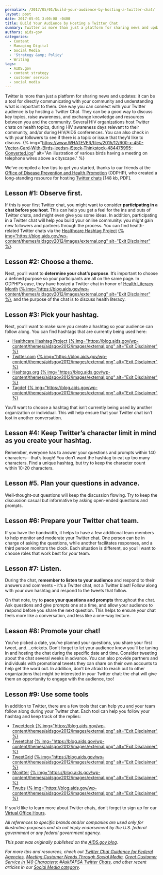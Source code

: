 ```yaml
---
permalink: /2017/05/01/build-your-audience-by-hosting-a-twitter-chat/
layout: post
date: 2017-05-01 3:00:08 -0400
title: Build Your Audience by Hosting a Twitter Chat
summary: Twitter is more than just a platform for sharing news and updates\: it can be a tool for directly communicating with your community and understanding what is important to them. One way you can connect with your Twitter audience is by hosting a Twitter Chat. They can be a good way to discuss key topics,
authors: aids-gov
categories:
  - Content
  - Managing Digital
  - Social Media
  - 'Strategy &amp; Policy'
  - Writing
tags:
  - AIDS.gov
  - content strategy
  - customer service
  - social media
---
```


Twitter is more than just a platform for sharing news and updates: it can be a tool for directly communicating with your community and understanding what is important to them. One way you can connect with your Twitter audience is by hosting a Twitter Chat. They can be a good way to discuss key topics, raise awareness, and exchange knowledge and resources between you and the community. Several HIV organizations host Twitter chats on health topics, during HIV awareness days relevant to their community, and/or during HIV/AIDS conferences. You can also check in with your followers to see if there is a topic or issue that they’d like to discuss. {% img="https://www.WHATEVER/files/2015/12/600-x-450-Vector-Card-With-Birds-leedsn-iStock-Thinkstock-484475995-Converted.jpg" alt="An illustration of various birds having a meeting on telephone wires above a cityscape." %} 

We’ve compiled a few tips to get you started, thanks to our friends at the [Office of Disease Prevention and Health Promotion](https://www.health.gov/) (ODPHP), who created a long-standing resource for hosting [Twitter chats](https://www.health.gov/healthliteracyonline/2010/Twitter_Chat_Guide.pdf) [148 kb, PDF].

## Lesson #1: Observe first.

If this is your first Twitter chat, you might want to consider **participating in a chat before you host**. This can help you get a feel for the ins and outs of Twitter chats, and might even give you some ideas. In addition, participating in a Twitter chat will help you build your online community: you might gain new followers and partners through the process. You can find health-related Twitter chats via the [Healthcare Hashtag Project](https://www.symplur.com/healthcare-hashtags/) [{% img="https://blog.aids.gov/wp-content/themes/aidsgov2012/images/external.png" alt="Exit Disclaimer" %}](https://aids.gov/external_disclaim.html).

## Lesson #2: Choose a theme.

Next, you’ll want to **determine your chat’s purpose**. It’s important to choose a defined purpose so your participants are all on the same page. In ODPHP’s case, they have hosted a Twitter chat in honor of [Health Literacy Month](http://www.healthliteracymonth.org/) [{% img="https://blog.aids.gov/wp-content/themes/aidsgov2012/images/external.png" alt="Exit Disclaimer" %}](https://aids.gov/external_disclaim.html), and the purpose of the chat is to discuss health literacy.

## Lesson #3: Pick your hashtag.

Next, you’ll want to make sure you create a hashtag so your audience can follow along. You can find hashtags that are currently being used here:

  * [Healthcare Hashtag Project](https://www.symplur.com/healthcare-hashtags/) [{% img="https://blog.aids.gov/wp-content/themes/aidsgov2012/images/external.png" alt="Exit Disclaimer" %}](https://aids.gov/external_disclaim.html)
  * [Twitter.com](https://twitter.com/) [{% img="https://blog.aids.gov/wp-content/themes/aidsgov2012/images/external.png" alt="Exit Disclaimer" %}](https://aids.gov/external_disclaim.html)
  * [Hashtags.org](https://www.hashtags.org/) [{% img="https://blog.aids.gov/wp-content/themes/aidsgov2012/images/external.png" alt="Exit Disclaimer" %}](https://aids.gov/external_disclaim.html)
  * [Tagdef](https://tagdef.com/) [{% img="https://blog.aids.gov/wp-content/themes/aidsgov2012/images/external.png" alt="Exit Disclaimer" %}](https://aids.gov/external_disclaim.html)

You’ll want to choose a hashtag that isn’t currently being used by another organization or individual. This will help ensure that your Twitter chat isn’t lost in another conversation.

## Lesson #4: Keep Twitter’s character limit in mind as you create your hashtag.

Remember, everyone has to answer your questions and prompts within 140 characters—that’s tough! You don’t want the hashtag to eat up too many characters. Find a unique hashtag, but try to keep the character count within 10-20 characters.

## Lesson #5. Plan your questions in advance.

Well-thought-out questions will keep the discussion flowing. Try to keep the discussion casual but informative by asking open-ended questions and prompts.

## Lesson #6: Prepare your Twitter chat team.

If you have the bandwidth, it helps to have a few additional team members to help monitor and moderate your Twitter chat. One person can be in charge of asking the questions, while another facilitates responses, and a third person monitors the clock. Each situation is different, so you’ll want to choose roles that work best for _your_ team.

## Lesson #7: Listen.

During the chat, **remember to listen to your audience** and respond to their answers and comments – it’s a Twitter chat, not a Twitter blast! Follow along with your own hashtag and respond to the tweets that follow.

On that note, try to **pace your questions and prompts** throughout the chat. Ask questions and give prompts one at a time, and allow your audience to respond before you share the next question. This helps to ensure your chat feels more like a conversation, and less like a one-way lecture.

## Lesson #8: Promote your chat!

You’ve picked a date, you’ve planned your questions, you share your first tweet, and….crickets. Don’t forget to let your audience know you’ll be tuning in and hosting the chat during the specific date and time. Consider tweeting about the chat several weeks in advance. You can also provide partners and individuals with promotional tweets they can share on their own accounts to help get the word out. In addition, don’t be afraid to reach out to other organizations that might be interested in your Twitter chat: the chat will give them an opportunity to engage with the audience, too!

## Lesson #9: Use some tools

In addition to Twitter, there are a few tools that can help you and your team follow along during your Twitter chat. Each tool can help you follow your hashtag and keep track of the replies:

  * [Tweetdeck](https://tweetdeck.twitter.com/) [{% img="https://blog.aids.gov/wp-content/themes/aidsgov2012/images/external.png" alt="Exit Disclaimer" %}](https://aids.gov/external_disclaim.html)
  * [Tweetchat](http://www.tweetchat.com/) [{% img="https://blog.aids.gov/wp-content/themes/aidsgov2012/images/external.png" alt="Exit Disclaimer" %}](https://aids.gov/external_disclaim.html)
  * [TweetGrid](http://www.tweetgrid.com/) [{% img="https://blog.aids.gov/wp-content/themes/aidsgov2012/images/external.png" alt="Exit Disclaimer" %}](https://aids.gov/external_disclaim.html)
  * [Monitter](http://www.monitter.com/) [{% img="https://blog.aids.gov/wp-content/themes/aidsgov2012/images/external.png" alt="Exit Disclaimer" %}](https://aids.gov/external_disclaim.html)
  * [Twubs](http://twubs.com/) [{% img="https://blog.aids.gov/wp-content/themes/aidsgov2012/images/external.png" alt="Exit Disclaimer" %}](https://aids.gov/external_disclaim.html)

If you’d like to learn more about Twitter chats, don’t forget to sign up for our [Virtual Office Hours](https://www.aids.gov/using-new-media/tools/office-hours/).

_All references to specific brands and/or companies are used only for illustrative purposes and do not imply endorsement by the U.S. federal government or any federal government agency._

_This post was originally published on the [AIDS.gov blog](https://blog.aids.gov/)._

_For more tips and resources, check out [Twitter Chat Guidance for Federal Agencies](https://www.WHATEVER/2013/10/16/twitter-chats-for-federal-agencies/), [Meeting Customer Needs Through Social Media](https://www.WHATEVER/2015/04/24/meeting-customer-needs-through-social-media/), [Great Customer Service in 140 Characters: #AskFAFSA Twitter Chats](https://www.WHATEVER/2015/01/05/great-customer-service-in-140-characters-askfafsa-twitter-chats/), and other recent articles in our [Social Media category](https://www.WHATEVER/category/socialmedia/)._